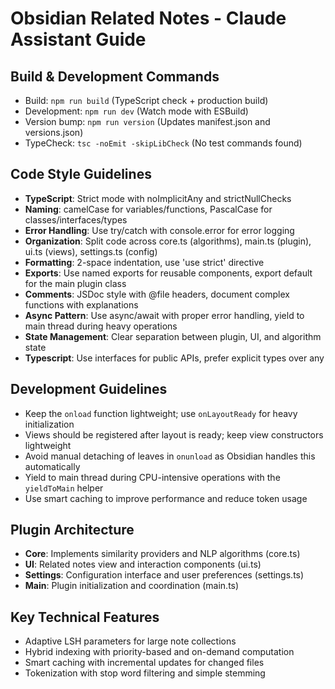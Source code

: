 # Obsidian Related Notes - Claude Assistant Guide

## Build & Development Commands
- Build: `npm run build` (TypeScript check + production build)
- Development: `npm run dev` (Watch mode with ESBuild)
- Version bump: `npm run version` (Updates manifest.json and versions.json)
- TypeCheck: `tsc -noEmit -skipLibCheck` (No test commands found)

## Code Style Guidelines
- **TypeScript**: Strict mode with noImplicitAny and strictNullChecks
- **Naming**: camelCase for variables/functions, PascalCase for classes/interfaces/types
- **Error Handling**: Use try/catch with console.error for error logging
- **Organization**: Split code across core.ts (algorithms), main.ts (plugin), ui.ts (views), settings.ts (config)
- **Formatting**: 2-space indentation, use 'use strict' directive
- **Exports**: Use named exports for reusable components, export default for the main plugin class
- **Comments**: JSDoc style with @file headers, document complex functions with explanations
- **Async Pattern**: Use async/await with proper error handling, yield to main thread during heavy operations
- **State Management**: Clear separation between plugin, UI, and algorithm state
- **Typescript**: Use interfaces for public APIs, prefer explicit types over any

## Development Guidelines
- Keep the `onload` function lightweight; use `onLayoutReady` for heavy initialization
- Views should be registered after layout is ready; keep view constructors lightweight
- Avoid manual detaching of leaves in `onunload` as Obsidian handles this automatically
- Yield to main thread during CPU-intensive operations with the `yieldToMain` helper
- Use smart caching to improve performance and reduce token usage

## Plugin Architecture
- **Core**: Implements similarity providers and NLP algorithms (core.ts)
- **UI**: Related notes view and interaction components (ui.ts)
- **Settings**: Configuration interface and user preferences (settings.ts)
- **Main**: Plugin initialization and coordination (main.ts)

## Key Technical Features
- Adaptive LSH parameters for large note collections
- Hybrid indexing with priority-based and on-demand computation
- Smart caching with incremental updates for changed files
- Tokenization with stop word filtering and simple stemming